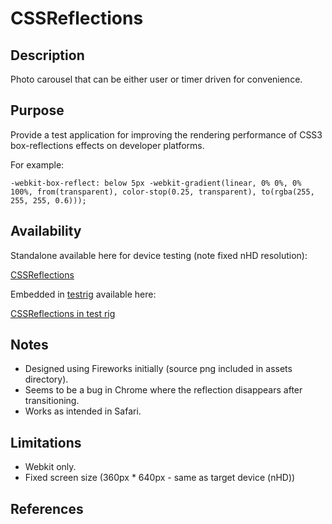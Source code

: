CSSReflections
==============

## Description

Photo carousel that can be either user or timer driven for convenience.

## Purpose

Provide a test application for improving the rendering performance of CSS3 box-reflections effects on developer platforms.

For example:

```
-webkit-box-reflect: below 5px -webkit-gradient(linear, 0% 0%, 0% 100%, from(transparent), color-stop(0.25, transparent), to(rgba(255, 255, 255, 0.6)));
```
## Availability

Standalone available here for device testing (note fixed nHD resolution):

[CSSReflections](http://www.papersnail.co.uk/portfolio/CSSReflections/ "Standalone")

Embedded in [testrig][1] available here:

[CSSReflections in test rig](http://www.papersnail.co.uk/sandbox/shell/index.html?http://www.papersnail.co.uk/portfolio/CSSReflections/?nHD "In test rig")


## Notes
* Designed using Fireworks initially (source png included in assets directory).
* Seems to be a bug in Chrome where the reflection disappears after transitioning.
* Works as intended in Safari.

## Limitations
* Webkit only.
* Fixed screen size (360px * 640px - same as target device (nHD))

## References
[1]: https://github.com/swervo/cssSandbox